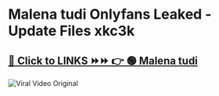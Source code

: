 
 # Malena tudi Onlyfans Leaked - Update Files xkc3k

## <h2><a href="https://clipsfans.com/Malena_tudi&ref=git">🔗 Click to LINKS ⏩⏩ 👉 🟢 Malena tudi </a></h2>

<a href="https://clipsfans.com/Malena_tudi&ref=git" rel="nofollow" data-target="animated-image.originalLink"><img src="https://i.ibb.co.com/xMMVF88/686577567.gif" alt="Viral Video Original" style="max-width: 100%; display: inline-block;" data-target="animated-image.originalImage"></a>

